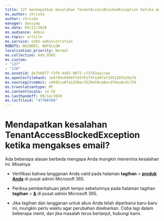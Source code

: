 ```yaml
---
title: 127 mendapatkan kesalahan TenantAccessBlockedException ketika mengakses email?
ms.author: chrisda
author: chrisda
manager: dansimp
ms.date: 04/21/2020
ms.audience: Admin
ms.topic: article
ms.service: o365-administration
ROBOTS: NOINDEX, NOFOLLOW
localization_priority: Normal
ms.collection: Adm_O365
ms.custom:
- "127"
- "128"
ms.assetid: de7b6877-f3f9-4402-8072-c73783aaccaa
ms.openlocfilehash: 1e9799c056077e5f61f3fa39faf2551207e35e76
ms.sourcegitcommit: c6692ce0fa1358ec3529e59ca0ecdfdea4cdc759
ms.translationtype: MT
ms.contentlocale: id-ID
ms.lasthandoff: 09/14/2020
ms.locfileid: "47706598"
---
```

# <a name="getting-a-tenantaccessblockedexception-error-when-accessing-email"></a>Mendapatkan kesalahan TenantAccessBlockedException ketika mengakses email?

Ada beberapa alasan berbeda mengapa Anda mungkin menerima kesalahan ini. Misalnya:

- Verifikasi bahwa langganan Anda valid pada halaman **tagihan** \> **[produk Anda](https://portal.office.com/adminportal/home#/subscriptions)** di pusat admin Microsoft 365.

- Periksa pemberitahuan jatuh tempo sebelumnya pada halaman tagihan **tagihan** \> **[&](https://portal.office.com/adminportal/home#/billoverview)** di pusat admin Microsoft 365.

- Jika tagihan dan langganan untuk akun Anda telah diperbarui baru-baru ini, mungkin perlu waktu agar perubahan disebarkan. Coba lagi dalam beberapa menit, dan jika masalah terus berlanjut, hubungi kami.
